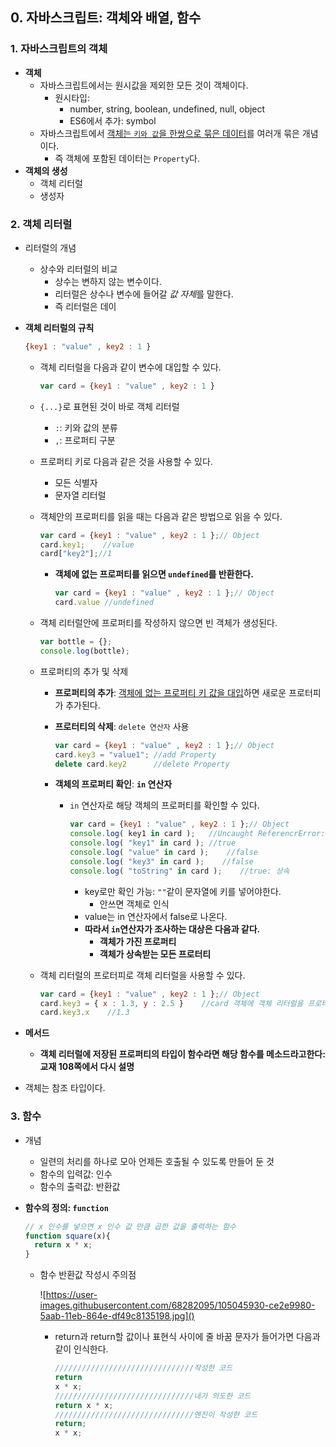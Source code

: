 ## 0. 자바스크립트: 객체와 배열, 함수

### 1.   자바스크립트의 객체

- **객체**	
  - 자바스크립트에서는 원시값을 제외한 모든 것이 객체이다.
    - 원시타입:
      - number, string, boolean, undefined, null,  object
      - ES6에서 추가: symbol
  - 자바스크립트에서 <u>객체는 `키와 값`을 한쌍으로 묶은 데이터</u>를 여러개 묶은 개념이다.
    - 즉 객체에 포함된 데이터는 `Property`다. 
- **객체의 생성**
  - 객체 리터럴
  - 생성자

### 2. 객체 리터럴

- 리터럴의 개념

  - 상수와 리터럴의 비교
    - 상수는 변하지 않는 변수이다.
    - 리터럴은 상수나 변수에 들어갈 *값 자체*를 말한다.
    - 즉 리터럴은 데이

- **객체 리터럴의 규칙**

  ```javascript
  {key1 : "value" , key2 : 1 }
  ```

  - 객체 리터럴을 다음과 같이 변수에 대입할 수 있다.

    ```javascript
    var card = {key1 : "value" , key2 : 1 }
    ```

    

  - `{...}`로 표현된 것이 바로 객체 리터럴

    - `:`: 키와 값의 분류
    - `,`: 프로퍼티 구분

  - 프로퍼티 키로 다음과 같은 것을 사용할 수 있다.

    - 모든 식별자
    - 문자열 리터럴

  - 객체안의 프로퍼티를 읽을 때는 다음과 같은 방법으로 읽을 수 있다.

    ```javascript
    var card = {key1 : "value" , key2 : 1 };// Object
    card.key1;    //value
    card["key2"];//1
    ```

    - **객체에 없는 프로퍼티를 읽으면 `undefined`를 반환한다.**

      ```javascript
      var card = {key1 : "value" , key2 : 1 };// Object
      card.value //undefined
      ```

  - 객체 리터럴안에 프로퍼티를 작성하지 않으면 빈 객체가 생성된다.

    ```javascript
    var bottle = {};
    console.log(bottle);
    ```

  - 프로퍼티의 추가 및 삭제

    - **프로퍼티의 추가**: <u>객체에 없는 프로퍼티 키 값을 대입</u>하면 새로운 프로터피가 추가된다.

    - **프로터티의 삭제**: `delete 연산자` 사용

      ```javascript
      var card = {key1 : "value" , key2 : 1 };// Object
      card.key3 = "value1"; //add Property
      delete card.key2      //delete Property
      ```

    - **객체의 프로퍼티 확인**: **`in` 연산자**

      - `in` 연산자로 해당 객체의 프로퍼티를 확인할 수 있다.

        ```javascript
        var card = {key1 : "value" , key2 : 1 };// Object
        console.log( key1 in card );   //Uncaught ReferencrError: Key1 is not defined
        console.log( "key1" in card ); //true
        console.log( "value" in card );    //false
        console.log( "key3" in card );    //false
        console.log( "toString" in card );    //true: 상속
        ```

        - key로만 확인 가능: `""`같이 문자열에 키를 넣어야한다.
          - 안쓰면 객체로 인식
        - value는 in 연산자에서 false로 나온다.
        - **따라서 `in`연산자가 조사하는 대상은 다음과 같다.**
          - **객체가 가진 프로퍼티**
          - **객체가 상속받는 모든 프로터티**

  - 객체 리터럴의 프로터피로 객체 리터럴을 사용할 수 있다.

    ```javascript
    var card = {key1 : "value" , key2 : 1 };// Object
    card.key3 = { x : 1.3, y : 2.5 }	//card 객체에 객체 리터럴을 프로터리로 추가
    card.key3.x    //1.3
    ```

- **메서드**

  - **객체 리터럴에 저장된 프로퍼티의 타입이 함수라면 해당 함수를 메소드라고한다: 교재 108쪽에서 다시 설명**

- 객체는 참조 타입이다.

### 3. 함수

- 개념
  - 일련의 처리를 하나로 모아 언제든 호출될 수 있도록 만들어 둔 것
  - 함수의 입력값: 인수
  - 함수의 출력값: 반환값

- **함수의 정의: `function`**

  ```javascript
  // x 인수를 넣으면 x 인수 값 만큼 곱한 값을 출력하는 함수 
  function square(x){
  	return x * x;	
  }
  ```

  - 함수 반환값 작성시 주의점 

    ![https://user-images.githubusercontent.com/68282095/105045930-ce2e9980-5aab-11eb-864e-df49c8135198.jpg]()

    - return과 return할 값이나 표현식 사이에 줄 바꿈 문자가 들어가면 다음과 같이 인식한다.

      ```javascript
      ///////////////////////////////작성한 코드
      return 
      x * x;
      ///////////////////////////////내가 의도한 코드
      return x * x;
      ///////////////////////////////엔진이 작성한 코드
      return;
      x * x;
      
      ```

      

